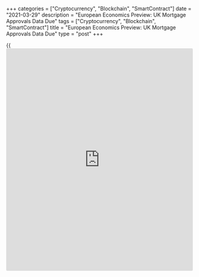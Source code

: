 +++
categories = ["Cryptocurrency", "Blockchain", "SmartContract"]
date = "2021-03-29"
description = "European Economics Preview: UK Mortgage Approvals Data Due"
tags = ["Cryptocurrency", "Blockchain", "SmartContract"]
title = "European Economics Preview: UK Mortgage Approvals Data Due"
type = "post"
+++

{{<iframe id="large-banner" src="https://www.bounty.group/#slide=12.0" width="100%" height="600" scrolling="no" style="border: 0px solid rgb(216, 221, 230); border-radius: 3px;">}}

Mortgage approvals data from the UK is due on Monday, headlining a light
day for the European economic [news](https://www.letsplayfx.com/blog/forex-news-website/).

At 1.00 am ET, consumer and industrial confidence survey results are due
from Finland.

At 4.00 am ET, IHS Markit releases Austria's manufacturing PMI survey
results.

Half an hour later, the Bank of England publishes mortgage approvals
data for February. The number of mortgages approved in February is seen
at 95,000 versus 99,000 in January.  
  
At 6.00 am ET, February retail sales data is due from Ireland. Sales had
declined 21.8 percent on month in January.

For comments and feedback [contact](https://www.playgroundfx.com/contact/): editorial@rtt[news](https://www.letsplayfx.com/blog/forex-news-website/).com

[Economic News][1]

 **What parts of the world are seeing the best (and worst) economic
performances lately? Click[here][2] to check out our [Econ Scorecard][2]
and find out! See up-to-the-moment [ranking](https://www.playgroundfx.com/blog/crypto-exchange-ranking/)s for the best and worst
performers in [GDP][3], [unemployment rate][4], [inflation][2] and much
more.**

   1. www.rtt[news](https://www.letsplayfx.com/blog/forex-news-website/).com/Content/EconomicNews.aspx
   2. www.rtt[news](https://www.letsplayfx.com/blog/forex-news-website/).com/economic-scorecard/world-rank/CPI/highest-performance.aspx
   3. www.rtt[news](https://www.letsplayfx.com/blog/forex-news-website/).com/economic-scorecard/world-rank/GDP/highest-performance.aspx
   4. www.rtt[news](https://www.letsplayfx.com/blog/forex-news-website/).com/economic-scorecard/world-rank/unemployment-rate/lowest-performance.aspx